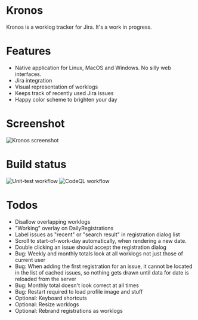 # Kronos
Kronos is a worklog tracker for Jira. It's a work in progress.

# Features
- Native application for Linux, MacOS and Windows. No silly web interfaces.
- Jira integration
- Visual representation of worklogs
- Keeps track of recently used Jira issues
- Happy color scheme to brighten your day

# Screenshot
![Kronos screenshot](kronos-screenshot.jpg)

# Build status
![Unit-test workflow](https://github.com/llob/kronos/actions/workflows/unit-tests.yml/badge.svg)
![CodeQL workflow](https://github.com/llob/kronos/actions/workflows/codeql-analysis.yml/badge.svg)

# Todos
- Disallow overlapping worklogs
- "Working" overlay on DailyRegistrations
- Label issues as "recent" or "search result" in registration dialog list
- Scroll to start-of-work-day automatically, when rendering a new date.
- Double clicking an issue should accept the registration dialog
- Bug: Weekly and monthly totals look at all worklogs
    not just those of current user
- Bug: When adding the first registration for an issue, it cannot be located
    in the list of cached issues, so nothing gets drawn until data for date
    is reloaded from the server
- Bug: Monthly total doesn't look correct at all times
- Bug: Restart required to load profile image and stuff
- Optional: Keyboard shortcuts
- Optional: Resize worklogs
- Optional: Rebrand registrations as worklogs